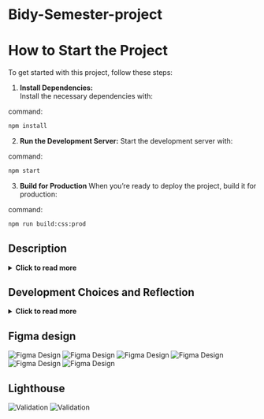 # Bidy-Semester-project
# How to Start the Project
To get started with this project, follow these steps:

1. **Install Dependencies:**  
Install the necessary dependencies with:

command:
```bash
npm install
```


2. **Run the Development Server:**
Start the development server with:

command:
```bash
npm start
```

3.	**Build for Production**
When you’re ready to deploy the project, build it for production:

command:
 ```bash
npm run build:css:prod
```

## Description
<details>
  <summary><strong>Click to read more</strong></summary>
  
  - **You can try this prototype by creating a user with an email address ending  @stud.noroff.no** 


- **User Stories**: 
 1. A user with a stud.noroff.no email can register
 2. A registered user can log in.
 3. A registered user can log out.
 4. A registered user can update their avatar.
 5. A registered user can view their total credit.
 6. A registered user can create a listing with a title, deadline date, media gallery, and description.
 7. A registered user can place a bid on another user’s listing.
 8. A registered user can view bids made on their listing.
 9. An unregistered user can search through listings.

- **Best Practices**:
 10.	Application JavaScript code adheres to best practices. 
 11.	Application CSS code follows best practices.
 12.	Application HTML code follows best practices.

- **User Experience**:
	13.	Errors are handled appropriately with helpful alerts to the user.
	14.	All form inputs are validated and accessible.
	15.	Navigation UI is efficient, functional, and accessible.

- **Design Appeal**: 
	16.	The theme is visually appealing to the target audience.
	17.	The theme’s color palette complies with WCAG standards.
	18.	Content is arranged in an appealing and responsive layout.
	19.	All submitted resources are delivered in the requested format.

</details>


## Development Choices and Reflection
<details>
  <summary><strong>Click to read more</strong></summary>

 **Browsersync Usage**

I opted not to use Live Server or set up path names manually. Instead, I chose Browsersync, which is used to run the project. Browsersync provides both a localhost environment and a shareable link that works on other devices connected to the same network. This made it easier for me to test functionality on mobile devices in real time.

**@tailwindcss/line-clamp**
 is a superior solution for multi-line text truncation because it leverages the native -webkit-line-clamp property for performance and simplicity. Unlike traditional CSS or JavaScript-based methods, it integrates seamlessly with Tailwind’s utility-first approach, enabling developers to add responsive and maintainable truncation directly in the HTML. It eliminates the need for custom code, ensures consistent behavior across browsers, and avoids the performance overhead of DOM manipulation, making it a time-efficient and reliable choice for modern web development.

**Validation and Error Handling**

I used Regex for user login validation and implemented a throw statement for error handling. This allowed me to capture and display error messages both from the API and my own custom validation. Additionally, I created a dedicated div where error codes are displayed, aligning with my design approach.

**Focus on Modal Implementation**

I placed significant emphasis on learning and implementing modals for this project. Modals were used for:
	•	Search functionality.
	•	Creating new posts.
	•	Viewing won auctions.
	•	Editing user profiles.

The dynamic modal for creating new auctions, along with the functionality to edit them, proved to be complex. Specifically, implementing a dynamic method for adding URLs presented challenges, but these issues have now been resolved.

The modal for creating a new auction follows a similar structure to the login and registration forms. It displays error messages at the bottom, indicating which fields need to be filled out.

**Design Approach**

I aimed to improve my design skills by focusing on a popping style, where icons and small elements “pop” visually to create a modern aesthetic. This style aligns with the Figma design file I created for this project.

**Search Functionality**

The search functionality is also implemented as a modal. It retrieves listings containing the searched keyword and includes pagination, which I implemented for the first time.

</details>

## Figma design

![Figma Design](src/mediaReadme/home.png)
![Figma Design](src/mediaReadme/listning.png)
![Figma Design](src/mediaReadme/profile.png)
![Figma Design](src/mediaReadme/bid.png)
![Figma Design](src/mediaReadme/footer.png)
![Figma Design](src/mediaReadme/stylesheet.png)




## Lighthouse 
![Validation](src/mediaReadme/testing1.png)
![Validation](src/mediaReadme/testing2.png)